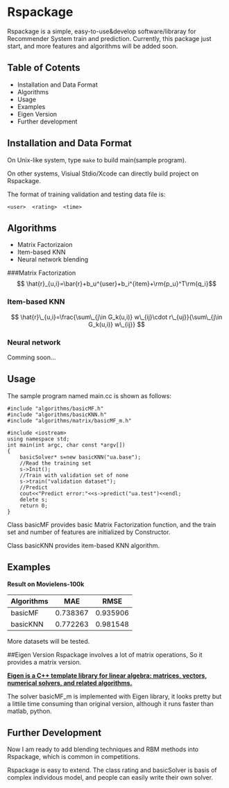 # Rspackage
Rspackage is a simple, easy-to-use&develop software/libraray for Recommender System train and prediction. Currently, this package just start, and more features and algorithms will be added soon.

## Table of Cotents

- Installation and Data Format
- Algorithms
- Usage
- Examples
- Eigen Version
- Further development

## Installation and Data Format

On Unix-like system, type `make` to build main(sample program).

On other systems, Visiual Stdio/Xcode can directly build project on Rspackage.

The format of training validation and testing data file is:

```<user>  <rating>  <time>```

## Algorithms

- Matrix Factorizaion
- Item-based KNN
- Neural network blending

###Matrix Factorization
$$ \hat{r}_{u,i}=\bar{r}+b_u^{user}+b_i^{item}+\rm{p_u}^T\rm{q_i}$$

### Item-based KNN

$$ \hat{r}\_{u,i}=\frac{\sum\_{j\in G_k(u,i)} w\_{ij}\cdot r\_{uj}}{\sum\_{j\in G_k(u,i)} w\_{ij}}  $$

### Neural network
Comming soon...

## Usage

The sample program named main.cc is shown as follows:

```
#include "algorithms/basicMF.h"
#include "algorithms/basicKNN.h"
#include "algorithms/matrix/basicMF_m.h"

#include <iostream>
using namespace std;
int main(int argc, char const *argv[])
{
	basicSolver* s=new basicKNN("ua.base");
	//Read the training set
	s->Init();
	//Train with validation set of none
	s->train("validation dataset");
	//Predict
	cout<<"Predict error:"<<s->predict("ua.test")<<endl;
	delete s;
	return 0;
}
```

Class basicMF provides basic Matrix Factorization function, and the train set and number of features are initialized by Constructor.

Class basicKNN provides item-based KNN algorithm.

## Examples
__Result on Movielens-100k__

Algorithms   | MAE           | RMSE
------------ | ------------- | ------------
basicMF      | 0.738367      | 0.935906 
basicKNN     | 0.772263      | 0.981548 

More datasets will be tested.

##Eigen Version
Rspackage involves a lot of matrix operations, So it provides a matrix version.

[**Eigen is a C++ template library for linear algebra: matrices, vectors, numerical solvers, and related algorithms.**](http://eigen.tuxfamily.org/index.php?title=Main_Page)

The solver basicMF_m is implemented with Eigen library, it looks pretty but a littile time consuming than original version, although it runs faster than matlab, python.

## Further Development

Now I am ready to add blending techniques and RBM methods into Rspackage, which is common in competitions. 

Rspackage is easy to extend. The class rating and basicSolver is basis of complex individous model, and people can easily write their own solver.

